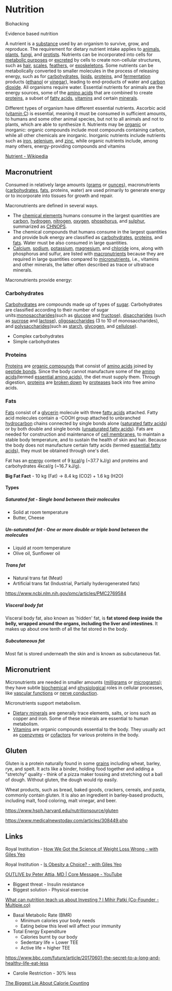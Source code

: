 # Nutrition

Biohacking

Evidence based nutrition

A nutrient is a [substance](https://en.wikipedia.org/wiki/Chemical_substance) used by an organism to survive, grow, and reproduce. The requirement for dietary nutrient intake applies to [animals](https://en.wikipedia.org/wiki/Animal), [plants](https://en.wikipedia.org/wiki/Plant), [fungi](https://en.wikipedia.org/wiki/Fungus), and [protists](https://en.wikipedia.org/wiki/Protist). Nutrients can be incorporated into cells for [metabolic purposes](https://en.wikipedia.org/wiki/Metabolism) or [excreted](https://en.wikipedia.org/wiki/Excretion) by cells to create non-cellular structures, such as [hair](https://en.wikipedia.org/wiki/Hair), [scales](https://en.wikipedia.org/wiki/Scale_(anatomy)), [feathers](https://en.wikipedia.org/wiki/Feather), or [exoskeletons](https://en.wikipedia.org/wiki/Exoskeleton). Some nutrients can be metabolically converted to smaller molecules in the process of releasing energy, such as for [carbohydrates](https://en.wikipedia.org/wiki/Carbohydrate), [lipids](https://en.wikipedia.org/wiki/Lipid), [proteins](https://en.wikipedia.org/wiki/Protein_(nutrient)), and [fermentation](https://en.wikipedia.org/wiki/Fermentation) products ([ethanol](https://en.wikipedia.org/wiki/Ethanol) or [vinegar](https://en.wikipedia.org/wiki/Vinegar)), leading to end-products of water and [carbon dioxide](https://en.wikipedia.org/wiki/Carbon_dioxide). All organisms require water. Essential nutrients for animals are the energy sources, some of the [amino acids](https://en.wikipedia.org/wiki/Amino_acid) that are combined to create [proteins](https://en.wikipedia.org/wiki/Protein), a subset of [fatty acids](https://en.wikipedia.org/wiki/Fatty_acid), [vitamins](https://en.wikipedia.org/wiki/Vitamin) and certain [minerals](https://en.wikipedia.org/wiki/Mineral_(nutrient)).

Different types of organism have different essential nutrients. Ascorbic acid ([vitamin C](https://en.wikipedia.org/wiki/Vitamin_C)) is essential, meaning it must be consumed in sufficient amounts, to humans and some other animal species, but not to all animals and not to plants, which are able to synthesize it. Nutrients may be [organic](https://en.wikipedia.org/wiki/Organic_compound) or inorganic: organic compounds include most compounds containing carbon, while all other chemicals are inorganic. Inorganic nutrients include nutrients such as [iron](https://en.wikipedia.org/wiki/Iron), [selenium](https://en.wikipedia.org/wiki/Selenium), and [zinc](https://en.wikipedia.org/wiki/Zinc), while organic nutrients include, among many others, energy-providing compounds and vitamins

[Nutrient - Wikipedia](https://en.wikipedia.org/wiki/Nutrient)

## Macronutrient

Consumed in relatively large amounts ([grams](https://en.wikipedia.org/wiki/Gram) or [ounces](https://en.wikipedia.org/wiki/Ounce)), macronutrients ([carbohydrates](https://en.wikipedia.org/wiki/Carbohydrate), [fats](https://en.wikipedia.org/wiki/Fat), proteins, water) are used primarily to generate energy or to incorporate into tissues for growth and repair.

Macronutrients are defined in several ways.

- The [chemical elements](https://en.wikipedia.org/wiki/Chemical_element) humans consume in the largest quantities are [carbon](https://en.wikipedia.org/wiki/Carbon), [hydrogen](https://en.wikipedia.org/wiki/Hydrogen), [nitrogen](https://en.wikipedia.org/wiki/Nitrogen), [oxygen](https://en.wikipedia.org/wiki/Oxygen), [phosphorus](https://en.wikipedia.org/wiki/Phosphorus), and [sulphur](https://en.wikipedia.org/wiki/Sulphur), summarized as [CHNOPS](https://en.wikipedia.org/wiki/CHNOPS).
- The chemical compounds that humans consume in the largest quantities and provide bulk energy are classified as [carbohydrates](https://en.wikipedia.org/wiki/Carbohydrate), [proteins](https://en.wikipedia.org/wiki/Protein), and [fats](https://en.wikipedia.org/wiki/Fat). Water must be also consumed in large quantities.
- [Calcium](https://en.wikipedia.org/wiki/Calcium), [sodium](https://en.wikipedia.org/wiki/Sodium), [potassium](https://en.wikipedia.org/wiki/Potassium), [magnesium](https://en.wikipedia.org/wiki/Magnesium), and [chloride](https://en.wikipedia.org/wiki/Chloride) ions, along with phosphorus and sulfur, are listed with [macronutrients](https://en.wikipedia.org/wiki/List_of_macronutrients) because they are required in large quantities compared to [micronutrients](https://en.wikipedia.org/wiki/Micronutrient), i.e., vitamins and other minerals, the latter often described as trace or ultratrace minerals.

Macronutrients provide energy:

### Carbohydrates

[Carbohydrates](https://en.wikipedia.org/wiki/Carbohydrate) are compounds made up of types of [sugar](https://en.wikipedia.org/wiki/Sugar). Carbohydrates are classified according to their number of sugar units:[monosaccharides](https://en.wikipedia.org/wiki/Monosaccharide)(such as [glucose](https://en.wikipedia.org/wiki/Glucose) and [fructose](https://en.wikipedia.org/wiki/Fructose)), [disaccharides](https://en.wikipedia.org/wiki/Disaccharide) (such as [sucrose](https://en.wikipedia.org/wiki/Sucrose) and [lactose](https://en.wikipedia.org/wiki/Lactose)), [oligosaccharides](https://en.wikipedia.org/wiki/Oligosaccharide) (3 to 10 of monosaccharides), and [polysaccharides](https://en.wikipedia.org/wiki/Polysaccharide)(such as [starch](https://en.wikipedia.org/wiki/Starch), [glycogen](https://en.wikipedia.org/wiki/Glycogen), and [cellulose](https://en.wikipedia.org/wiki/Cellulose)).

- Complex carbohydrates
- Simple carbohydrates

### Proteins

[Proteins](https://en.wikipedia.org/wiki/Protein) are [organic compounds](https://en.wikipedia.org/wiki/Organic_compound) that consist of [amino acids](https://en.wikipedia.org/wiki/Amino_acid) joined by [peptide bonds](https://en.wikipedia.org/wiki/Peptide_bond). Since the body cannot manufacture some of the [amino acids](https://en.wikipedia.org/wiki/Amino_acid)(termed [essential amino acids](https://en.wikipedia.org/wiki/Essential_amino_acid)), the diet must supply them. Through digestion, [proteins](https://en.wikipedia.org/wiki/Protein) are [broken down](https://en.wikipedia.org/wiki/Protein_catabolism) by [proteases](https://en.wikipedia.org/wiki/Protease) back into free amino acids.

### Fats

[Fats](https://en.wikipedia.org/wiki/Fat) consist of a [glycerin](https://en.wikipedia.org/wiki/Glycerin) molecule with three [fatty acids](https://en.wikipedia.org/wiki/Fatty_acid) attached. Fatty acid molecules contain a -COOH group attached to unbranched [hydrocarbon](https://en.wikipedia.org/wiki/Hydrocarbon) chains connected by single bonds alone ([saturated fatty acids](https://en.wikipedia.org/wiki/Saturated_fat)) or by both double and single bonds ([unsaturated fatty acids](https://en.wikipedia.org/wiki/Unsaturated_fat)). Fats are needed for construction and maintenance of [cell membranes](https://en.wikipedia.org/wiki/Cell_membrane), to maintain a stable body temperature, and to sustain the health of skin and hair. Because the body does not manufacture certain fatty acids (termed [essential fatty acids](https://en.wikipedia.org/wiki/Essential_fatty_acid)), they must be obtained through one's diet.

Fat has an [energy](https://en.wikipedia.org/wiki/Energy) content of 9 [kcal](https://en.wikipedia.org/wiki/Kcal)/g (~37.7 kJ/g) and proteins and carbohydrates 4kcal/g (~16.7 kJ/g).

**Big Fat Fact** - 10 kg (Fat) -> 8.4 kg (CO2) + 1.6 kg (H2O)

#### Types

##### Saturated fat - Single bond between their molecules

- Solid at room temperature
- Butter, Cheese

##### Un-saturated fat - One or more double or triple bond between the molecules

- Liquid at room temperature
- Olive oil, Sunflower oil

##### Trans fat

- Natural trans fat (Meat)
- Artificial trans fat (Industrial, Partially hyderogenerated fats)

<https://www.ncbi.nlm.nih.gov/pmc/articles/PMC2769584>

##### Visceral body fat

Visceral body fat, also known as 'hidden' fat, is **fat stored deep inside the belly, wrapped around the organs, including the liver and intestines**. It makes up about one tenth of all the fat stored in the body.

##### Subcutaneous fat

Most fat is stored underneath the skin and is known as subcutaneous fat.

## Micronutrient

Micronutrients are needed in smaller amounts ([milligrams](https://en.wikipedia.org/wiki/Milligram) or [micrograms](https://en.wikipedia.org/wiki/Microgram)); they have subtle [biochemical](https://en.wikipedia.org/wiki/Biochemistry) and [physiological](https://en.wikipedia.org/wiki/Physiology) roles in cellular processes, like [vascular functions](https://en.wikipedia.org/wiki/Vascular_smooth_muscle) or [nerve conduction](https://en.wikipedia.org/wiki/Action_potential).

Micronutrients support metabolism.

- [Dietary minerals](https://en.wikipedia.org/wiki/Dietary_mineral) are generally trace elements, salts, or ions such as copper and iron. Some of these minerals are essential to human metabolism.
- [Vitamins](https://en.wikipedia.org/wiki/Vitamin) are organic compounds essential to the body. They usually act as [coenzymes](https://en.wikipedia.org/wiki/Coenzyme) or [cofactors](https://en.wikipedia.org/wiki/Cofactor_(biochemistry)) for various proteins in the body.

## Gluten

Gluten is a protein naturally found in some [grains](https://www.hsph.harvard.edu/nutritionsource/whole-grains/) including wheat, barley, rye, and spelt. It acts like a binder, holding food together and adding a "stretchy" quality - think of a pizza maker tossing and stretching out a ball of dough. Without gluten, the dough would rip easily.

Wheat products, such as bread, baked goods, crackers, cereals, and pasta, commonly contain gluten. It is also an ingredient in barley-based products, including malt, food coloring, malt vinegar, and beer.

<https://www.hsph.harvard.edu/nutritionsource/gluten>

<https://www.medicalnewstoday.com/articles/308449.php>

## Links

Royal Institution - [How We Got the Science of Weight Loss Wrong - with Giles Yeo](https://www.youtube.com/watch?v=GQJ0Z0DRumg&ab_channel=TheRoyalInstitution)

Royal Institution - [Is Obesity a Choice? - with Giles Yeo](https://www.youtube.com/watch?v=88tWJ1p5d4o&t=5s&ab_channel=TheRoyalInstitution)

[OUTLIVE by Peter Attia, MD | Core Message - YouTube](https://www.youtube.com/watch?v=Qd75zEnkVp0&ab_channel=ProductivityGame)

- Biggest threat - Insulin resistance
- Biggest solution - Physical exercise

[What can nutrition teach us about Investing ? I Mihir Patki (Co-Founder - Multipie.co)](https://www.youtube.com/watch?v=sKiCagykVW4&ab_channel=EDGECommunity)

- Basal Metabolic Rate (BMR)
  - Minimum calories your body needs
  - Eating below this level will affect your immunity
- Total Energy Expenditure
  - Calories burnt by our body
  - Sedentary life = Lower TEE
  - Active life = higher TEE

<https://www.bbc.com/future/article/20170601-the-secret-to-a-long-and-healthy-life-eat-less>

- Carolie Restriction - 30% less

[The Biggest Lie About Calorie Counting](https://youtu.be/LTDVLg6whsM)

